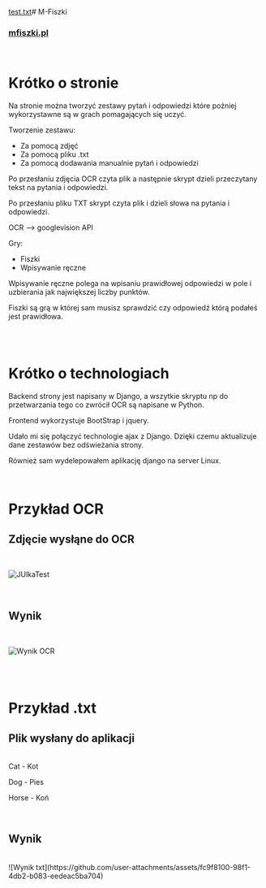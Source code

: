[test.txt](https://github.com/user-attachments/files/19392591/test.txt)# M-Fiszki
<h3><a href="https://mfiszki.pl/" target="_blank">mfiszki.pl</a></h3>
</br>


# Krótko o stronie 

Na stronie można tworzyć zestawy pytań i odpowiedzi które poźniej wykorzystawne są w grach pomagających się uczyć.

Tworzenie zestawu:
- Za pomocą zdjęć
- Za pomocą pliku .txt
- Za pomocą dodawania manualnie pytań i odpowiedzi

Po przesłaniu zdjęcia OCR czyta plik a następnie skrypt dzieli przeczytany tekst na pytania i odpowiedzi.

Po przesłaniu pliku TXT skrypt czyta plik i dzieli słowa na pytania i odpowiedzi.

OCR --> googlevision API


Gry:
- Fiszki
- Wpisywanie ręczne

Wpisywanie ręczne polega na wpisaniu prawidłowej odpowiedzi w pole i uzbierania jak największej liczby punktów.

Fiszki są grą w której sam musisz sprawdzić czy odpowiedź którą podałeś jest prawidłowa.


</br>
</br>


# Krótko o technologiach

Backend strony jest napisany w Django, a wszytkie skryptu np do przetwarzania tego co zwrócił OCR są napisane w Python.

Frontend wykorzystuje BootStrap i jquery.

Udało mi się połączyć technologie ajax z Django. Dzięki czemu aktualizuje dane zestawów bez odświeżania strony.

Również sam wydelepowałem aplikację django na server Linux.

</br>

# Przykład OCR

<h2>Zdjęcie wysłąne do OCR</h2>

</br>

![JUlkaTest](https://github.com/user-attachments/assets/80548ad3-449d-43cf-acda-899f521d65fb)

</br>

<h2>Wynik</h2>

</br>

![Wynik OCR](https://github.com/user-attachments/assets/7f1c5a11-d029-4d8e-96ff-c997c1770170)


</br>
</br>

# Przykład .txt

<h2>Plik wysłany do aplikacji</h2>
</br>
Cat - Kot

Dog - Pies

Horse - Koń


</br>
<h2>Wynik</h2>
</br>
![Wynik txt](https://github.com/user-attachments/assets/fc9f8100-98f1-4db2-b083-eedeac5ba704)






